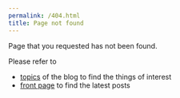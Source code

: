 ```yaml
---
permalink: /404.html
title: Page not found
---
```

Page that you requested has not been found.

Please refer to

- [topics](/topics/) of the blog to find the things of interest
- [front page](/) to find the latest posts
